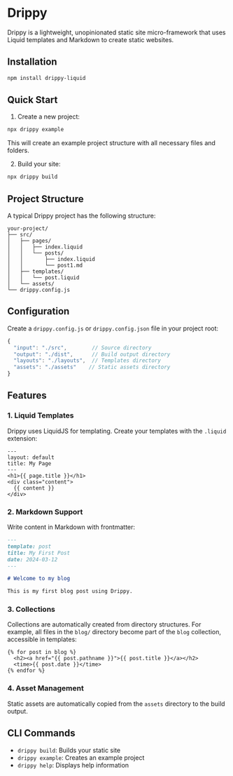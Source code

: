 # Drippy

Drippy is a lightweight, unopinionated static site micro-framework that uses Liquid templates and Markdown to create static websites.

## Installation

```bash
npm install drippy-liquid
```

## Quick Start

1. Create a new project:

```bash
npx drippy example
```

This will create an example project structure with all necessary files and folders.

2. Build your site:

```bash
npx drippy build
```

## Project Structure

A typical Drippy project has the following structure:

```
your-project/
├── src/
│   ├── pages/
│   │   ├── index.liquid
│   │   └── posts/
│   │       ├── index.liquid
│   │       └── post1.md
│   ├── templates/
│   │   └── post.liquid
│   └── assets/
└── drippy.config.js
```

## Configuration

Create a `drippy.config.js` or `drippy.config.json` file in your project root:

```javascript
{
  "input": "./src",        // Source directory
  "output": "./dist",      // Build output directory
  "layouts": "./layouts",  // Templates directory
  "assets": "./assets"    // Static assets directory
}
```

## Features

### 1. Liquid Templates

Drippy uses LiquidJS for templating. Create your templates with the `.liquid` extension:

```liquid
---
layout: default
title: My Page
---
<h1>{{ page.title }}</h1>
<div class="content">
  {{ content }}
</div>
```

### 2. Markdown Support

Write content in Markdown with frontmatter:

```markdown
---
template: post
title: My First Post
date: 2024-03-12
---

# Welcome to my blog

This is my first blog post using Drippy.
```

### 3. Collections

Collections are automatically created from directory structures. For example, all files in the `blog/` directory become part of the `blog` collection, accessible in templates:

```liquid
{% for post in blog %}
  <h2><a href="{{ post.pathname }}">{{ post.title }}</a></h2>
  <time>{{ post.date }}</time>
{% endfor %}
```

### 4. Asset Management

Static assets are automatically copied from the `assets` directory to the build output.

## CLI Commands

- `drippy build`: Builds your static site
- `drippy example`: Creates an example project
- `drippy help`: Displays help information
